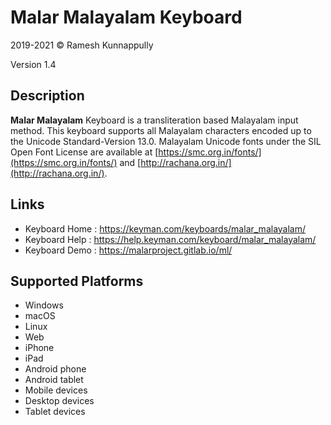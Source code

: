 Malar Malayalam Keyboard
==============

2019-2021 © Ramesh Kunnappully

Version 1.4

Description
-----------

**Malar Malayalam** Keyboard is a transliteration based Malayalam input method. This keyboard supports all Malayalam characters encoded up to the Unicode Standard-Version 13.0. Malayalam Unicode fonts under the SIL Open Font License are available at [https://smc.org.in/fonts/](https://smc.org.in/fonts/) and [http://rachana.org.in/](http://rachana.org.in/).

Links
-----
 * Keyboard Home : https://keyman.com/keyboards/malar_malayalam/
 * Keyboard Help : https://help.keyman.com/keyboard/malar_malayalam/
 * Keyboard Demo : https://malarproject.gitlab.io/ml/

Supported Platforms
-------------------
 * Windows
 * macOS
 * Linux
 * Web
 * iPhone
 * iPad
 * Android phone
 * Android tablet
 * Mobile devices
 * Desktop devices
 * Tablet devices

